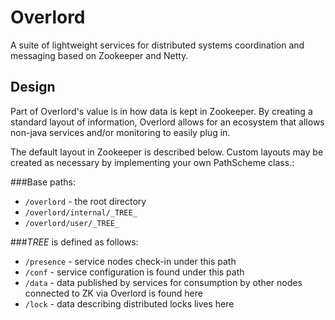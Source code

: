 Overlord
========

A suite of lightweight services for distributed systems coordination and messaging based on Zookeeper and Netty.

Design
------

Part of Overlord's value is in how data is kept in Zookeeper.  By creating a standard layout of information, Overlord allows for an ecosystem that allows non-java services and/or monitoring to easily plug in.

The default layout in Zookeeper is described below.  Custom layouts may be created as necessary by implementing your own PathScheme class.:

###Base paths:

* `/overlord` - the root directory
* `/overlord/internal/_TREE_`
* `/overlord/user/_TREE_`


###_TREE_ is defined as follows:

* `/presence` - service nodes check-in under this path
* `/conf` - service configuration is found under this path
* `/data` - data published by services for consumption by other nodes connected to ZK via Overlord is found here
* `/lock` - data describing distributed locks lives here



